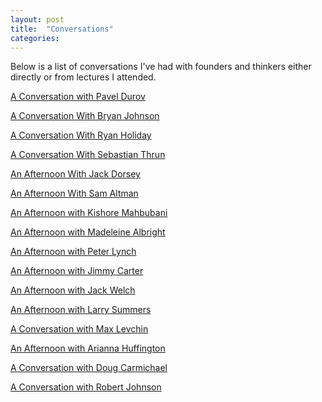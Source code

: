 ```yaml
---
layout: post
title:  "Conversations"
categories: 
---
```


Below is a list of conversations I've had with founders and thinkers either directly or from lectures I attended.

[A Conversation with Pavel Durov](/durov)
<br>

[A Conversation With Bryan Johnson](/bryanjohnson)
<br>

[A Conversation With Ryan Holiday](/ryanholiday)
<br>

[A Conversation With Sebastian Thrun](/sebastianthrun)
<br>

[An Afternoon With Jack Dorsey](/jackdorsey)
<br>

[An Afternoon With Sam Altman](/samaltman)
<br>

[An Afternoon with Kishore Mahbubani](/kishoremahbubani)
<br>

[An Afternoon with Madeleine Albright](/madeleinealbright)
<br>

[An Afternoon with Peter Lynch](/peterlynch)
<br>

[An Afternoon with Jimmy Carter](/jimmycarter)
<br>

[An Afternoon with Jack Welch](/jackwelch)
<br>

[An Afternoon with Larry Summers](/larrysummers)
<br>

[A Conversation with Max Levchin](/maxlevchin)
<br>

[An Afternoon with Arianna Huffington](/ariannahuffington)
<br>

[A Conversation with Doug Carmichael](/dougcarmichael)
<br>

[A Conversation with Robert Johnson](/robertjohnson)
<br>





